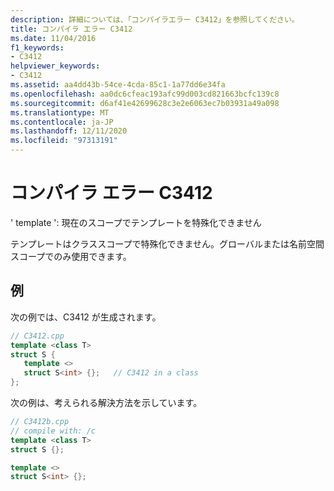 ```yaml
---
description: 詳細については、「コンパイラエラー C3412」を参照してください。
title: コンパイラ エラー C3412
ms.date: 11/04/2016
f1_keywords:
- C3412
helpviewer_keywords:
- C3412
ms.assetid: aa4dd43b-54ce-4cda-85c1-1a77dd6e34fa
ms.openlocfilehash: aa0dc6cfeac193afc99d003cd821663bcfc139c8
ms.sourcegitcommit: d6af41e42699628c3e2e6063ec7b03931a49a098
ms.translationtype: MT
ms.contentlocale: ja-JP
ms.lasthandoff: 12/11/2020
ms.locfileid: "97313191"
---
```

# <a name="compiler-error-c3412"></a>コンパイラ エラー C3412

' template ': 現在のスコープでテンプレートを特殊化できません

テンプレートはクラススコープで特殊化できません。グローバルまたは名前空間スコープでのみ使用できます。

## <a name="examples"></a>例

次の例では、C3412 が生成されます。

```cpp
// C3412.cpp
template <class T>
struct S {
   template <>
   struct S<int> {};   // C3412 in a class
};
```

次の例は、考えられる解決方法を示しています。

```cpp
// C3412b.cpp
// compile with: /c
template <class T>
struct S {};

template <>
struct S<int> {};
```

